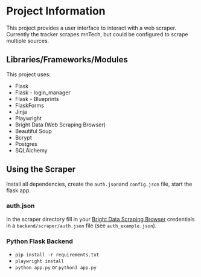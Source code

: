 # Project Information

This project provides a user interface to interact with a web scraper. Currently the tracker scrapes mnTech, but could be configured to scrape multiple sources.

## Libraries/Frameworks/Modules

This project uses:

- Flask
- Flask - login_manager
- Flask - Blueprints
- FlaskForms
- Jinja
- Playwright
- Bright Data (Web Scraping Browser)
- Beautiful Soup
- Bcrypt
- Postgres
- SQLAlchemy


## Using the Scraper

Install all dependencies, create the `auth.json`and `config.json` file, start the flask app.

### auth.json

In the scraper directory fill in your [Bright Data Scraping Browser](https://brightdata.com/products/scraping-browser) credentials in a `backend/scraper/auth.json` file (see `auth_example.json`).

### Python Flask Backend

- `pip install -r requirements.txt`
- `playwright install`
- `python app.py` or `python3 app.py`
